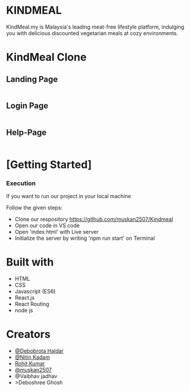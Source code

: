 # KINDMEAL
KindMeal.my is Malaysia's leading meat-free lifestyle
platform, indulging you with delicious discounted
vegetarian meals at cozy environments.

<h1>KindMeal Clone</h1>
 <h2>Landing Page</h2>
    <img src="https://i.imgur.com/XncRffo.png" alt="">
  <h2>Login Page</h2>
    <img src="https://i.imgur.com/sizJMQH.png" alt="">
<h2>Help-Page</h2>
    <img src="https://user-images.githubusercontent.com/99539536/171555654-426035b8-9f13-4de9-90a4-a9d0a41da041.png" alt="">
    <h1>[Getting Started]</h1>
    <h3>Execution</h3>
    <p>If you want to run our project in your local machine</p>
    <p>Follow the given steps:</p>
    <ul>
        <li>Clone our respository <a href="https://github.com/muskan2507/Kindmeal">https://github.com/muskan2507/Kindmeal</a></li>
        <li>Open our code in VS code</li>
        <li>Open 'index.html' with Live server</li>
        <li>Initialize the server by writing 'npm run start' on Terminal</li>
    </ul>
        <h1>Built with</h1>
    <ul>
        <li>HTML</li>
        <li>CSS</li>
        <li>Javascript (ES6)</li>
  <li>React.js</li>
  <li>React Routing</li>
        <li>node js</li>
    </ul>
        <h1>Creators</h1>
    <ul>
        <li><a href="https://github.com/iamdebobrota">@Debobrota Haldar</a></li>
        <li><a href="https://github.com/nitinkadam70">@Nitin Kadam</a></li>
         <li><a href="https://github.com/rk6093720">Rohit Kumar</a></li>
        <li><a href="https://github.com/muskan2507">@muskan2507</a></li>
        <li>@Vaibhav jadhav</a></li>
        <li>>Deboshree Ghosh</a></li>
    </ul>  



